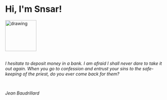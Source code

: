 <h1>Hi, I'm Snsar!</h1> <img src="https://acegif.com/wp-content/uploads/2021/4fh5wi/pepefrg-21.gif" alt="drawing"  height = "100"/> <br> <br> <p><i>I hesitate to deposit money in a bank. I am afraid I shall never dare to take it out again. When you go to confession and entrust your sins to the safe-keeping of the priest, do you ever come back for them?</i></p> <br> <p><i>Jean Baudrillard</i></p>